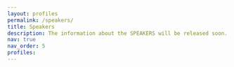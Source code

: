 ```yaml
---
layout: profiles
permalink: /speakers/
title: Speakers
description: The information about the SPEAKERS will be released soon.
nav: true
nav_order: 5
profiles:
---
```

